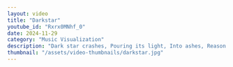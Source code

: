 ```yaml
---
layout: video
title: "Darkstar"
youtube_id: "Rxrx0MNhf_0"
date: 2024-11-29
category: "Music Visualization"
description: "Dark star crashes, Pouring its light, Into ashes, Reason tatters, The forces tear loose, From the axis, Searchlight casting, For faults in the, Clouds of delusion"
thumbnail: "/assets/video-thumbnails/darkstar.jpg"
---
```

